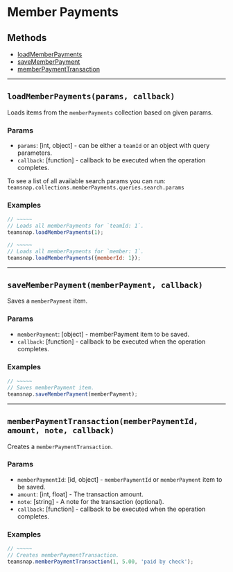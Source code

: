 # Member Payments

## Methods

- [loadMemberPayments](#loadMemberPayments)
- [saveMemberPayment](#saveMemberPayment)
- [memberPaymentTransaction](#memberPaymentTransaction)


---
<a id="loadMemberPayments"></a>
## `loadMemberPayments(params, callback)`
Loads items from the `memberPayments` collection based on given params.

### Params
* `params`: [int, object] - can be either a `teamId` or an object with query parameters.
* `callback`: [function] - callback to be executed when the operation completes.

To see a list of all available search params you can run:
`teamsnap.collections.memberPayments.queries.search.params`

### Examples
```javascript
// ~~~~~
// Loads all memberPayments for `teamId: 1`.
teamsnap.loadMemberPayments(1);

// ~~~~~
// Loads all memberPayments for `member: 1`.
teamsnap.loadMemberPayments({memberId: 1});
```


---


<a id="saveMemberPayment"></a>
## `saveMemberPayment(memberPayment, callback)`
Saves a `memberPayment` item.

### Params
* `memberPayment`: [object] - memberPayment item to be saved.
* `callback`: [function] - callback to be executed when the operation completes.

### Examples
```javascript
// ~~~~~
// Saves memberPayment item.
teamsnap.saveMemberPayment(memberPayment);
```


---


<a id="memberPaymentTransaction"></a>
## `memberPaymentTransaction(memberPaymentId, amount, note, callback)`
Creates a `memberPaymentTransaction`.

### Params
* `memberPaymentId`: [id, object] - `memberPaymentId` or `memberPayment` item to be saved.
* `amount`: [int, float] - The transaction amount.
* `note`: [string] - A note for the transaction (optional).
* `callback`: [function] - callback to be executed when the operation completes.

### Examples
```javascript
// ~~~~~
// Creates memberPaymentTransaction.
teamsnap.memberPaymentTransaction(1, 5.00, 'paid by check');
```
